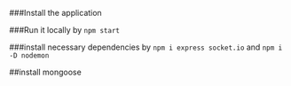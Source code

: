 ###Install the application 

###Run it locally by `npm start`

###install necessary dependencies by `npm i express socket.io` and `npm i -D nodemon`

##install mongoose

